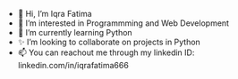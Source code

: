 - 👋 Hi, I’m Iqra Fatima
- 👀 I’m interested in Programmming and Web Development 
- 🌱 I’m currently learning Python
- ✨ I’m looking to collaborate on projects in Python
- 📫 You can reachout me through my linkedin ID:  linkedin.com/in/iqrafatima666
<!---   Add a note with subject while sending a connection.
--->
<!---
IqraFatima-Coder/IqraFatima-Coder is a ✨ special ✨ repository because its `README.md` (this file) appears on your GitHub profile.
You can click the Preview link to take a look at your changes.
--->
